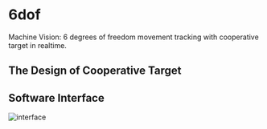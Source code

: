 # 6dof

Machine Vision: 6 degrees of freedom movement tracking with cooperative target in realtime.

## The Design of Cooperative Target



## Software Interface

![interface](https://user-images.githubusercontent.com/26967250/245177056-24364d76-5f90-4ee5-9c95-ed131cb794c0.png)

